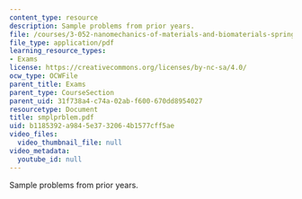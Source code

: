 ```yaml
---
content_type: resource
description: Sample problems from prior years.
file: /courses/3-052-nanomechanics-of-materials-and-biomaterials-spring-2007/b1185392a9845e3732064b1577cff5ae_smplprblem.pdf
file_type: application/pdf
learning_resource_types:
- Exams
license: https://creativecommons.org/licenses/by-nc-sa/4.0/
ocw_type: OCWFile
parent_title: Exams
parent_type: CourseSection
parent_uid: 31f738a4-c74a-02ab-f600-670dd8954027
resourcetype: Document
title: smplprblem.pdf
uid: b1185392-a984-5e37-3206-4b1577cff5ae
video_files:
  video_thumbnail_file: null
video_metadata:
  youtube_id: null
---
```

Sample problems from prior years.